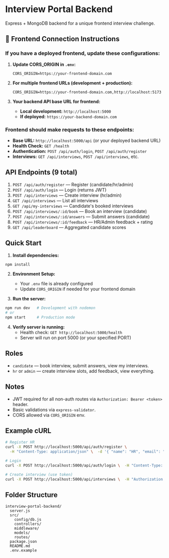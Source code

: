 # Interview Portal Backend

Express + MongoDB backend for a unique frontend interview challenge.

## 🚀 Frontend Connection Instructions

### If you have a deployed frontend, update these configurations:

1. **Update CORS_ORIGIN in `.env`:**

   ```
   CORS_ORIGIN=https://your-frontend-domain.com
   ```

2. **For multiple frontend URLs (development + production):**

   ```
   CORS_ORIGIN=https://your-frontend-domain.com,http://localhost:5173
   ```

3. **Your backend API base URL for frontend:**
   - **Local development:** `http://localhost:5000`
   - **If deployed:** `https://your-backend-domain.com`

### Frontend should make requests to these endpoints:

- **Base URL:** `http://localhost:5000/api` (or your deployed backend URL)
- **Health Check:** `GET /health`
- **Authentication:** `POST /api/auth/login`, `POST /api/auth/register`
- **Interviews:** `GET /api/interviews`, `POST /api/interviews`, etc.

## API Endpoints (9 total)

1. `POST /api/auth/register` — Register (candidate/hr/admin)
2. `POST /api/auth/login` — Login (returns JWT)
3. `POST /api/interviews` — Create interview (hr/admin)
4. `GET /api/interviews` — List all interviews
5. `GET /api/my-interviews` — Candidate's booked interviews
6. `POST /api/interviews/:id/book` — Book an interview (candidate)
7. `POST /api/interviews/:id/answers` — Submit answers (candidate)
8. `POST /api/interviews/:id/feedback` — HR/Admin feedback + rating
9. `GET /api/leaderboard` — Aggregated candidate scores

## Quick Start

1. **Install dependencies:**

```bash
npm install
```

2. **Environment Setup:**

   - Your `.env` file is already configured
   - Update `CORS_ORIGIN` if needed for your frontend domain

3. **Run the server:**

```bash
npm run dev   # Development with nodemon
# or
npm start     # Production mode
```

4. **Verify server is running:**
   - Health check: `GET http://localhost:5000/health`
   - Server will run on port 5000 (or your specified PORT)

## Roles

- `candidate` — book interview, submit answers, view my interviews.
- `hr` or `admin` — create interview slots, add feedback, view everything.

## Notes

- JWT required for all non-auth routes via `Authorization: Bearer <token>` header.
- Basic validations via `express-validator`.
- CORS allowed via `CORS_ORIGIN` env.

## Example cURL

```bash
# Register HR
curl -X POST http://localhost:5000/api/auth/register \
  -H "Content-Type: application/json" \  -d '{ "name": "HR", "email": "hr@example.com", "password": "secret123", "role": "hr" }'

# Login
curl -X POST http://localhost:5000/api/auth/login \  -H "Content-Type: application/json" \  -d '{ "email": "hr@example.com", "password": "secret123" }'

# Create interview (use token)
curl -X POST http://localhost:5000/api/interviews \  -H "Authorization: Bearer TOKEN" -H "Content-Type: application/json" \  -d '{ "title": "Frontend Dev Interview", "date": "2025-08-25T11:00:00.000Z" }'
```

## Folder Structure

```
interview-portal-backend/
  server.js
  src/
    config/db.js
    controllers/
    middleware/
    models/
    routes/
  package.json
  README.md
  .env.example
```
